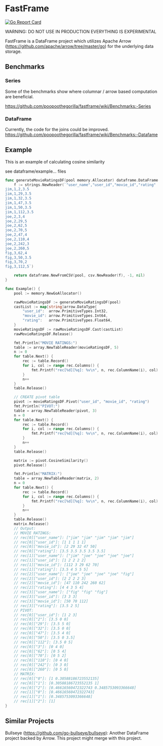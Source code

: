 # FastFrame
[![Go Report Card](https://goreportcard.com/badge/github.com/poopoothegorilla/fastframe)](https://goreportcard.com/report/github.com/poopoothegorilla/fastframe)

WARNING: DO NOT USE IN PRODUCTION EVERYTHING IS EXPERIMENTAL

FastFrame is a DataFrame project which utilizes Apache Arrow
(https://github.com/apache/arrow/tree/master/go) for the underlying data
storage.

## Benchmarks

### Series

Some of the benchmarks show where columnar / arrow based computation are beneficial. 

https://github.com/poopoothegorilla/fastframe/wiki/Benchmarks:-Series

### DataFrame

Currently, the code for the joins could be improved.
https://github.com/poopoothegorilla/fastframe/wiki/Benchmarks:-Datafame

## Example

This is an example of calculating cosine similarity

see dataframe/example... files

```go
func generateMovieRatingsDF(pool memory.Allocator) dataframe.DataFrame {
	f := strings.NewReader(`"user_name","user_id","movie_id","rating"
jim,1,2,3.5
jim,1,29,3.5
jim,1,32,3.5
jim,1,47,3.5
jim,1,50,3.5
jim,1,112,3.5
joe,2,3,4
joe,2,29,5
joe,2,62,5
joe,2,70,5
joe,2,47,4
joe,2,110,4
joe,2,242,3
joe,2,260,5
fig,3,62,4
fig,3,50,3.5
fig,3,70,2
fig,3,112,5`)

	return dataframe.NewFromCSV(pool, csv.NewReader(f), -1, nil)
}

func Example() {
	pool := memory.NewGoAllocator()

	rawMovieRatingsDF := generateMovieRatingsDF(pool)
	castList := map[string]arrow.DataType{
		"user_id":  arrow.PrimitiveTypes.Int32,
		"movie_id": arrow.PrimitiveTypes.Int64,
		"rating":   arrow.PrimitiveTypes.Float64,
	}
	movieRatingsDF := rawMovieRatingsDF.Cast(castList)
	rawMovieRatingsDF.Release()

	fmt.Println("MOVIE RATINGS:")
	table := array.NewTableReader(movieRatingsDF, 5)
	n := 0
	for table.Next() {
		rec := table.Record()
		for i, col := range rec.Columns() {
			fmt.Printf("rec[%d][%q]: %v\n", n, rec.ColumnName(i), col)
		}
		n++
	}
	table.Release()

	// CREATE pivot table
	pivot := movieRatingsDF.Pivot("user_id", "movie_id", "rating")
	fmt.Println("PIVOT:")
	table = array.NewTableReader(pivot, 3)
	n = 0
	for table.Next() {
		rec := table.Record()
		for i, col := range rec.Columns() {
			fmt.Printf("rec[%d][%q]: %v\n", n, rec.ColumnName(i), col)
		}
		n++
	}
	table.Release()

	matrix := pivot.CosineSimilarity()
	pivot.Release()

	fmt.Println("MATRIX:")
	table = array.NewTableReader(matrix, 2)
	n = 0
	for table.Next() {
		rec := table.Record()
		for i, col := range rec.Columns() {
			fmt.Printf("rec[%d][%q]: %v\n", n, rec.ColumnName(i), col)
		}
		n++
	}
	table.Release()
	matrix.Release()
	// Output:
	// MOVIE RATINGS:
	// rec[0]["user_name"]: ["jim" "jim" "jim" "jim" "jim"]
	// rec[0]["user_id"]: [1 1 1 1 1]
	// rec[0]["movie_id"]: [2 29 32 47 50]
	// rec[0]["rating"]: [3.5 3.5 3.5 3.5 3.5]
	// rec[1]["user_name"]: ["jim" "joe" "joe" "joe" "joe"]
	// rec[1]["user_id"]: [1 2 2 2 2]
	// rec[1]["movie_id"]: [112 3 29 62 70]
	// rec[1]["rating"]: [3.5 4 5 5 5]
	// rec[2]["user_name"]: ["joe" "joe" "joe" "joe" "fig"]
	// rec[2]["user_id"]: [2 2 2 2 3]
	// rec[2]["movie_id"]: [47 110 242 260 62]
	// rec[2]["rating"]: [4 4 3 5 4]
	// rec[3]["user_name"]: ["fig" "fig" "fig"]
	// rec[3]["user_id"]: [3 3 3]
	// rec[3]["movie_id"]: [50 70 112]
	// rec[3]["rating"]: [3.5 2 5]
	// PIVOT:
	// rec[0]["user_id"]: [1 2 3]
	// rec[0]["2"]: [3.5 0 0]
	// rec[0]["29"]: [3.5 5 0]
	// rec[0]["32"]: [3.5 0 0]
	// rec[0]["47"]: [3.5 4 0]
	// rec[0]["50"]: [3.5 0 3.5]
	// rec[0]["112"]: [3.5 0 5]
	// rec[0]["3"]: [0 4 0]
	// rec[0]["62"]: [0 5 4]
	// rec[0]["70"]: [0 5 2]
	// rec[0]["110"]: [0 4 0]
	// rec[0]["242"]: [0 3 0]
	// rec[0]["260"]: [0 5 0]
	// MATRIX:
	// rec[0]["0"]: [1 0.30588186723552135]
	// rec[0]["1"]: [0.30588186723552135 1]
	// rec[0]["2"]: [0.46616560472322743 0.3485753093366648]
	// rec[1]["0"]: [0.46616560472322743]
	// rec[1]["1"]: [0.3485753093366648]
	// rec[1]["2"]: [1]
}
```

## Similar Projects

Bullseye (https://github.com/go-bullseye/bullseye): Another DataFrame project backed by Arrow. This project might merge with this project.
